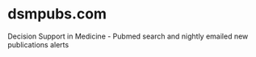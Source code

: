 # dsmpubs.com
Decision Support in Medicine - Pubmed search and nightly emailed new publications alerts

